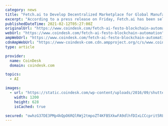 ```yaml
---
category: news
title: "Fetch.ai to Develop Decentralized Marketplace for Global Manufacturer FESTO"
excerpt: "According to a press release on Friday, Fetch.ai has been selected to create a decentralized manufacturing marketplace using its multi-agent based architecture for FESTO, a German-based company ..."
publishedDateTime: 2021-02-12T05:27:00Z
originalUrl: "https://www.coindesk.com/fetch-ai-festo-blockchain-automation"
webUrl: "https://www.coindesk.com/fetch-ai-festo-blockchain-automation"
ampWebUrl: "https://www.coindesk.com/fetch-ai-festo-blockchain-automation?amp=1"
cdnAmpWebUrl: "https://www-coindesk-com.cdn.ampproject.org/c/s/www.coindesk.com/fetch-ai-festo-blockchain-automation?amp=1"
type: article

provider:
  name: CoinDesk
  domain: coindesk.com

topics:
  - AI

images:
  - url: "https://static.coindesk.com/wp-content/uploads/2016/09/shutterstock_288224675-1200x628.jpg"
    width: 1200
    height: 628
    isCached: true

secured: "owhzG37DE3PMp4kQpO6RQlRWj2tmpoZT4KFB5XkwFA9dlhfDIxLCCcprit5RLoOlrCYFgVDUlyF5+iPYUUj9p7ViCVnlwx3NjAdSSTGgriVAmstttlWc5q0pAulkzg3ULXE01ugOmpop77f6FyN2qT9qyMRq/uS2wYNiRRhEDps724C8RLeR6V1Knc6zt/8DsMk/AjEHtuCzexTUzgTU1gRDDZr1Gpg9H9RRJotLOYIlzyykut9QsXGSyst5Ykz1dt6yZcrGX36VMHlkb6Vguxpq8YvGSz32Ag4z66XQiZSJdvxlaubsx4OeyaqY19aYZ+5GvJF9xpPzHqiJzjlbwFlwcl1ORDw703gjNdnBqGo=;8bq4hgYMSG0mmULb+ndfgg=="
---
```


